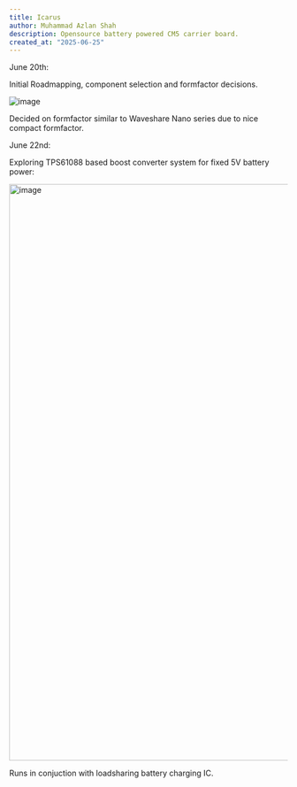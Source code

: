 ```yaml
---
title: Icarus
author: Muhammad Azlan Shah
description: Opensource battery powered CM5 carrier board.
created_at: "2025-06-25"
---
```


June 20th:

Initial Roadmapping, component selection and formfactor decisions.

![image](https://github.com/user-attachments/assets/6859e266-0c45-494b-8c0a-7ee2ce87619d)

Decided on formfactor similar to Waveshare Nano series due to nice compact formfactor.

June 22nd:

Exploring TPS61088 based boost converter system for fixed 5V battery power:

<img width="1125" height="1042" alt="image" src="https://github.com/user-attachments/assets/07e71390-31d5-4639-a88e-ec29dccbe8dc" />

Runs in conjuction with loadsharing battery charging IC.
